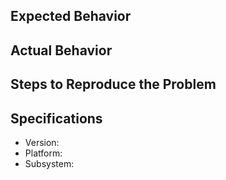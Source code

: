 ## Expected Behavior


## Actual Behavior


## Steps to Reproduce the Problem


## Specifications

  - Version:
  - Platform:
  - Subsystem:
